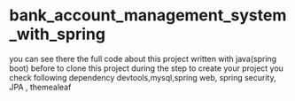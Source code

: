 # bank_account_management_system_with_spring
you can see there the full code about this project written with java(spring boot)
before to clone this project during the step to create your project you check following dependency
devtools,mysql,spring web, spring security, JPA ,  themealeaf  
